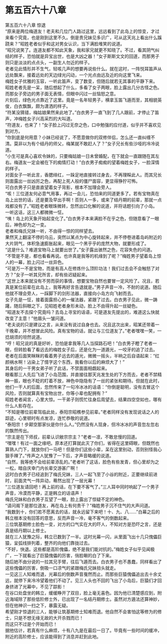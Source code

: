 # 第五百六十八章

第五百六十八章 惊退\
“原来是两位梅道友！老夫和几位门人路过这里，远远看到了此岛上的惊变，才过来看个究竟，也是刚到这里不久。倒是贵兄妹见多识广，可从这天兆上看出什么蹊跷来？”昭姓老者似乎和这对男女认识，当下满脸堆笑的说道。\
“昭兄说笑了。连道友都不知此天象，我和家兄就更不知晓了。不过，看其阴气纠结的样子，恐怕就是异宝出世，也是大凶之器！”女子斯斯文文的回道，而那男子则只是淡淡的点点头，一副生人勿近的样子。\
老者见此情形并不生气，轻咳几声的想要再说些什么。就在这时，一阵悦耳笛声从远处飘来，接着远处的天边绿光闪动，一个光点由远及近的向这里飞来。\
梅姓女子优雅的玉容，一听此笛声，变了数变，但随后就若无其事的平静下来。\
昭姓老者先是一呆，随后想起了什么，多看了女子两眼，脸上露出几分古怪之色。\
而那女子旁边的男子面无表情，但眼中闪过一丝恼怒之意。\
片刻后，绿色光点靠近了这里。竟是一名年轻男子，横拿玉笛飞遁而至，其相貌英俊，白衣飘飘，颇为潇洒的样子。\
“符某没猜错，梅姑娘果然来此地了。”白衣男子一直飞到了几人跟前，才停止了笛声，冲梅姓女子兴高采烈的大叫道。\
“符道友，也来了！”女子脸上闪过无奈之色，口中勉强的应付道，似乎并不喜欢见到对方。\
“你到底是何用意？小妹已经说了，不愿意做你的双修伴侣，怎么还一直纠缠不清。莫非以为有个结丹的师父，梅某就不敢赶人了？”女子兄长有些沙哑的冷冷说道。\
“小生可是真心喜欢令妹的，只要梅姑娘一日未曾婚配，在下就会一直跟随在其左右。梅道友一定会被在下的痴情打动！”白衣男子痴痴的望着梅姓女子，一脸深情的样子。\
对面女子一听此言，香腮绯红，一跺足地直接转过身去，不再理睬此人。而其兄长则面露出一丝凶厉之色，再配上死人般的僵尸面容，更显得狰狞可怖。\
可白衣男子只是直直望着女子背影，根本不加理会旁人。\
“咳！三位道友何必意气用事，再过一会儿，恐怕来的同道更多了。若有宝物真在岛上出世的话，还是要及早出手啊！否则人一多，或来了结丹期的前辈，那就一点戏都没有了。”昭姓老者眼珠微转，忽然出口化解的说道，并将话题引向了小岛。\
一听这话，这三人都微微一怔。\
“咦！岛上的天象开始起变化了。”白衣男子本来满脸不在乎之色，但随意看了一眼后，神色却为之一变。\
老者和梅氏兄妹一听，不由得一惊的同样望去。\
果然天上翻滚不停的乌云，突然以某点为中心旋转起来，并不停卷进着岛屿附近的大片阴气，体积急速膨胀起来，眼见一个黑乎乎的庞然大物，就要形成了。\
“这是什么？难道宝物马上就要出世了。”女子露出骇然之色，花容失色的问道。\
“不管是不是，都也看看再说。也许真是我等的机缘到了呢？”梅姓男子望着岛上惊人的一幕，脸上闪过一丝异色。\
“可是万一不是宝物，而是有高人在修炼什么顶阶功法！我们过去会不会触怒了对方？”女子一听其兄所言，却有些迟疑起来。\
“这世上本来就没有不劳而获的事情，想要宝物自然也要冒一定风险了。况且，若真是某位前辈在此岛上，我等再好言告退就是。”男子声音一冷，不耐的说道。随后他就不理会旁人，一踩脚下的剑形法器，直接向小岛方向飞射而去。\
女子先是一怔，接着面露担心的一催法器，紧跟了过去。白衣男子见此，微一踌躇，随后斜眼之下，见昭姓老者身形未动，脸上不由得升起一丝疑色。\
“昭道友不去探个究竟吗？去岛上寻宝的话语，可是道友先提出的，难道这么快就改变了主意！”他眉头一皱问道。\
“老夫说的只是建议之言，从来没有说过自身也去。况且这次出来，昭某还带着一干晚辈，并不想冒此风险。真有宝物的话，就让与三位道友了。”老者嘿嘿一笑，一捻胡须的坦然说道。\
“哼！昭兄说的真是好听，恐怕是拿我等几人当探路石吧！”白衣男子瞪了老者一眼，但转脸看了看远去的梅姓女子后，还是化为一道遁光，一咬牙的追了过去。\
老者在后面笑眯眯的看着男子远去的遁光，微微一摇头，半晌之后自语起来：“红颜祸水啊！沾染上了情字这个东西，我看你以后的麻烦大了！”\
其身后的一干男女弟子听了此话，不禁面面相觑起来。\
眼看那三人先后飞进了小岛范围，并直接往那天兆发生处的下方而去，老者不禁精神一振，眼也不眨的盯着不放，神色中隐隐有了一丝的紧张和期待。但就在此时，他们一干人的后面，忽然传来了一句冷冰冰的话语：“你倒是聪明，没有去冒这个风险，否则就算真有宝物出世，你等小辈也配拥有？”\
昭姓老者闻言，心里大惊。一干弟子则慌忙往身后周望去，结果四空空如也，哪有什么人影存在。\
“不知是哪位前辈驾临此处，泰阳宗昭樵参见前辈。”老者同样没有发现说话之人的踪迹，心里顿时有点发凉，连忙恭敬的说道。\
“泰阳宗！步颠空那家伙是你什么人。”仍然没有人现身，但冷冰冰的声音忽左忽右的飘然传出。\
“宗主是在下师叔，前辈认识敝宗宗主？”老者一凛，不敢怠慢的回道。\
“嘿嘿！有过一面之缘吧。原本还打算就此灭了你们，省得在这里碍眼，但既然也算熟人门下，就放你们一马吧！但是你们这些小辈，呆在这里别动，否则别怪我心狠手辣了。”传声之人犹豫了一下后，才声音略缓的说道。\
“自然，我等绝不会给前辈添乱的。”老者听了这话，脸色有些发青，但心里却为之一松，暗自庆幸门内长辈交游甚广啊！\
这时白衣男子已经追到了梅氏兄妹，三人一起飞至了小谷的附近，正要继续前进时，前面灵气一阵异动，蓦然出现了一层光幕！\
“三位道友请回吧！再上前的话，在下要不客气了。”三人耳中同时响起了一个男子声音，冷漠而平静，正是韩立的话语声！\
梅氏兄妹和白衣男子互望了一眼，脸上露出了惊疑不定的神色。\
“请问阁下是那位道友，再在岛上有何贵干？”梅姓男子沉不住气的大声问道。\
“我数到十，你们若不愿离去的话，就永远留下来吧！十、九、八……”白幕之后的韩立根本没有回答的意思，反而声音一冷，毫不客气的倒数起来。\
三位筑基期修士脸色一变，对方的口气实在大的吓人，不知对方是恐吓之言，还是真是结丹期以上修士。\
就在三人犹豫之际，韩立已数到了一半。这时光幕一闪，从里面飞出十几只傀儡巨猿，呈弧线排列着，整齐的向他们靠拢过去。\
“不好，快退。这些都是高阶傀儡，绝不是我们能对抗的。”梅姓女子似乎见闻极广，一下就看出了巨猿傀儡的厉害，俏脸唰的白了下来。\
随后她不由分说的一拉其兄手臂，往后飞遁而去。白衣男子也不愚蠢，同样看出了这些傀儡的厉害，倒吸一口凉气的紧跟梅氏兄妹扭头就走。\
一见这三人知难而退，光幕后的倒数声音戛然而止。而那些巨猿傀儡追出去十余丈远，就停下来冷冷望着他们不动了。见三人头也不回的飞出了小岛后，巨猿们才回身挤进了光幕中，不见了踪影！\
在谷口处盘坐的韩立，缓缓睁开了双目，脸上毫无喜色。因为他已清楚感应到，附近海域除了那些低阶修士外，已出现了一名结丹期修士。虽然对方遁法还算神妙，但在他神识一扫之下，暴露无疑。\
希望刚才惊退的三人，能够让筑基期修士知难而退。他自然不会害怕这等修为的修士，只是不想无缘无故的大开杀戮而已！\
而这只不过是个开始而已！\
据他估计，若真有什么麻烦，十有八九是在最后一日了。毕竟有一些时间的缓冲，附近的高阶修士，应该能得到了消息并赶到此地。
